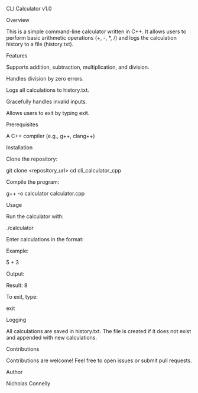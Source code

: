 CLI Calculator v1.0

Overview

This is a simple command-line calculator written in C++. It allows users to perform basic arithmetic operations (+, -, *, /) and logs the calculation history to a file (history.txt).

Features

Supports addition, subtraction, multiplication, and division.

Handles division by zero errors.

Logs all calculations to history.txt.

Gracefully handles invalid inputs.

Allows users to exit by typing exit.

Prerequisites

A C++ compiler (e.g., g++, clang++)

Installation

Clone the repository:

git clone <repository_url>
cd cli_calculator_cpp

Compile the program:

g++ -o calculator calculator.cpp

Usage

Run the calculator with:

./calculator

Enter calculations in the format:

<number> <operator> <number>

Example:

5 + 3

Output:

Result: 8

To exit, type:

exit

Logging

All calculations are saved in history.txt. The file is created if it does not exist and appended with new calculations.

Contributions

Contributions are welcome! Feel free to open issues or submit pull requests.

Author

Nicholas Connelly
